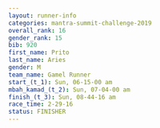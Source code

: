 ```yaml
---
layout: runner-info 
categories: mantra-summit-challenge-2019 
overall_rank: 16
gender_rank: 15
bib: 920
first_name: Prito
last_name: Aries
gender: M
team_name: Gamel Runner
start_(t_1): Sun, 06-15-00 am
mbah_kamad_(t_2): Sun, 07-04-00 am
finish_(t_3): Sun, 08-44-16 am
race_time: 2-29-16
status: FINISHER
---
```

